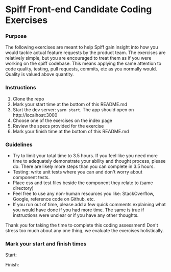 # Spiff Front-end Candidate Coding Exercises

### Purpose
The following exercises are meant to help Spiff gain insight into how you would tackle actual feature requests by the product team. The exercises are relatively simple, but you are encouraged to treat them as if you were working on the spiff codebase. This means applying the same attention to code quality, testing, pull requests, commits, etc as you normally would. Quality is valued above quantity.

### Instructions
1. Clone the repo
2. Mark your start time at the bottom of this README.md
3. Start the dev server: `yarn start`. The app should open on http://localhost:3000
3. Choose one of the exercises on the index page
4. Review the specs provided for the exercise
5. Mark your finish time at the bottom of this README.md

### Guidelines

- Try to limit your total time to 3.5 hours. If you feel like you need more time to adequately demonstrate your ability and thought process, please do. There are likely more steps than you can complete in 3.5 hours.
- Testing: write unit tests where you can and don't worry about component tests.
- Place css and test files beside the component they relate to (same directory)
- Feel free to use any non-human resources you like: StackOverflow, Google, reference code on Github, etc.
- If you run out of time, please add a few quick comments explaining what you would have done if you had more time. The same is true if instructions were unclear or if you have any other thoughts.

Thank you for taking the time to complete this coding assessment! Don't stress too much about any one thing, we evaluate the exercises holistically.


### Mark your start and finish times

Start:

Finish:
